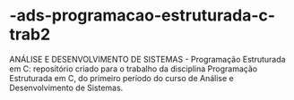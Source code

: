 # -ads-programacao-estruturada-c-trab2
ANÁLISE E DESENVOLVIMENTO DE SISTEMAS - Programação Estruturada em C: repositório criado para o trabalho da disciplina Programação Estruturada em C, do primeiro período do curso de Análise e Desenvolvimento de Sistemas. 
